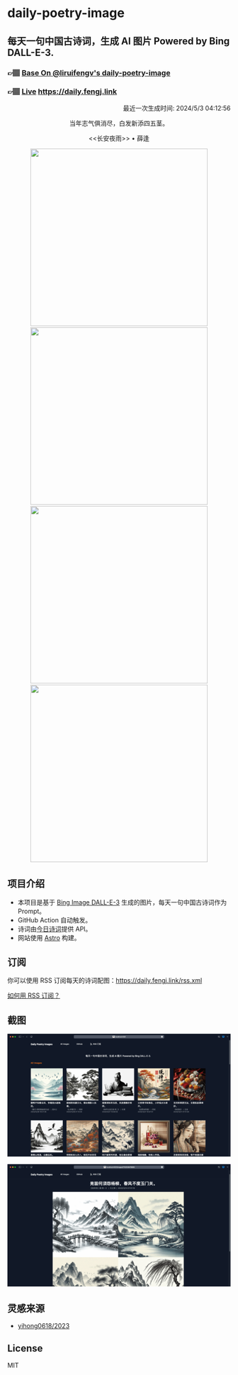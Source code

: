 
# daily-poetry-image

## 每天一句中国古诗词，生成 AI 图片 Powered by Bing DALL-E-3.

### 👉🏽 [Base On @liruifengv's daily-poetry-image](https://github.com/liruifengv/daily-poetry-image)

### 👉🏽 [Live](https://daily.fengj.link) https://daily.fengj.link

<p align="right">
  最近一次生成时间: 2024/5/3 04:12:56
</p>
<p align="center">
当年志气俱消尽，白发新添四五茎。
</p>
<p align="center">
<<长安夜雨>> • 薛逢
</p>
<p align="center">
<img src="https://tse4.mm.bing.net/th/id/OIG4.AnLC.U_o5qjIet9P3Wws" height="400" width="400" />
<img src="https://tse1.mm.bing.net/th/id/OIG4.2Yf.ErMM.AirrjnVWEUb" height="400" width="400" />
<img src="https://tse1.mm.bing.net/th/id/OIG4.GptfukYtDLb.pqDEzdb_" height="400" width="400" />
<img src="https://tse4.mm.bing.net/th/id/OIG4.6PLwkZNVUFHbXt0QK9lZ" height="400" width="400" />
</p>

## 项目介绍

-   本项目是基于 [Bing Image DALL-E-3](https://www.bing.com/images/create) 生成的图片，每天一句中国古诗词作为 Prompt。
-   GitHub Action 自动触发。
-   诗词由[今日诗词](https://www.jinrishici.com/)提供 API。
-   网站使用 [Astro](https://astro.build) 构建。

## 订阅

你可以使用 RSS 订阅每天的诗词配图：https://daily.fengj.link/rss.xml

[如何用 RSS 订阅？](https://zhuanlan.zhihu.com/p/55026716)

## 截图

![图片列表](./screenshots/Snipaste_2023-12-28_21-00-26.png)

![图片详情](./screenshots/Snipaste_2023-12-28_21-00-53.png)

## 灵感来源

-   [yihong0618/2023](https://github.com/yihong0618/2023)

## License

MIT
